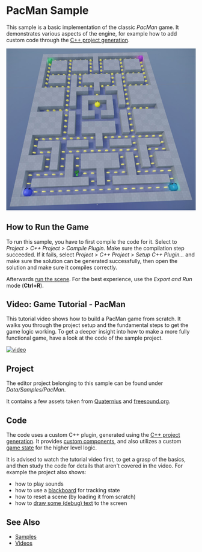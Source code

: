 # PacMan Sample

This sample is a basic implementation of the classic *PacMan* game. It demonstrates various aspects of the engine, for example how to add custom code through the [C++ project generation](../docs/custom-code/cpp/cpp-project-generation.md).

![PacMan1](media/pacman1.jpg)

## How to Run the Game

To run this sample, you have to first compile the code for it. Select to *Project > C++ Project > Compile Plugin*. Make sure the compilation step succeeded. If it fails, select *Project > C++ Project > Setup C++ Plugin...* and make sure the solution can be generated successfully, then open the solution and make sure it compiles correctly. 

Afterwards [run the scene](../docs/editor/run-scene.md). For the best experience, use the *Export and Run* mode (**Ctrl+R**).

## Video: Game Tutorial - PacMan

This tutorial video shows how to build a PacMan game from scratch. It walks you through the project setup and the fundamental steps to get the game logic working. To get a deeper insight into how to make a more fully functional game, have a look at the code of the sample project.

[![video](https://img.youtube.com/vi/-qsysf06xsU/0.jpg)](https://www.youtube.com/watch?v=-qsysf06xsU)

## Project

The editor project belonging to this sample can be found under *Data/Samples/PacMan*.

It contains a few assets taken from [Quaternius](https://quaternius.com) and [freesound.org](https://freesound.org).

## Code

The code uses a custom C++ plugin, generated using the [C++ project generation](../docs/custom-code/cpp/cpp-project-generation.md). It provides [custom components](../docs/custom-code/cpp/custom-cpp-component.md), and also utilizes a custom [game state](../docs/runtime/application/game-state.md) for the higher level logic.

It is advised to watch the tutorial video first, to get a grasp of the basics, and then study the code for details that aren't covered in the video. For example the project also shows:

* how to play sounds
* how to use a [blackboard](../docs/Miscellaneous/blackboards.md) for tracking state
* how to reset a scene (by loading it from scratch)
* how to [draw some (debug) text](../docs/debugging/debug-rendering.md) to the screen

## See Also

* [Samples](samples-overview.md)
* [Videos](../getting-started/videos.md)
